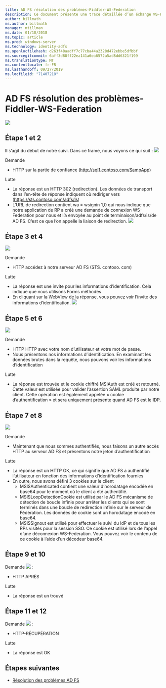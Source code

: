 ```yaml
---
title: AD FS résolution des problèmes-Fiddler-WS-Federation
description: Ce document présente une trace détaillée d’un échange WS-Federation avec AD FS
author: billmath
ms.author: billmath
manager: mtillman
ms.date: 01/18/2018
ms.topic: article
ms.prod: windows-server
ms.technology: identity-adfs
ms.openlocfilehash: d263f48aadff7c77cba44a2328d472ebbe5dfbbf
ms.sourcegitcommit: 6aff3d88ff22ea141a6ea6572a5ad8dd6321f199
ms.translationtype: MT
ms.contentlocale: fr-FR
ms.lasthandoff: 09/27/2019
ms.locfileid: "71407218"
---
```

# <a name="ad-fs-troubleshooting---fiddler---ws-federation"></a>AD FS résolution des problèmes-Fiddler-WS-Federation
![](media/ad-fs-tshoot-fiddler-ws-fed/fiddler9.png)

## <a name="step-1-and-2"></a>Étape 1 et 2
Il s’agit du début de notre suivi.  Dans ce frame, nous voyons ce qui suit : ![](media/ad-fs-tshoot-fiddler-ws-fed/fiddler1.png)

Demande

- HTTP sur la partie de confiance (http://sql1.contoso.com/SampApp)

Lutte

- La réponse est un HTTP 302 (redirection).  Les données de transport dans l’en-tête de réponse indiquent où rediriger vers (https://sts.contoso.com/adfs/ls)
- L’URL de redirection contient wa = wsignin 1,0 qui nous indique que notre application de RP a créé une demande de connexion WS-Federation pour nous et l’a envoyée au point de terminaison/adfs/ls/de AD FS.  C’est ce que l’on appelle la liaison de redirection.
![](media/ad-fs-tshoot-fiddler-ws-fed/fiddler2.png)

## <a name="step-3-and-4"></a>Étape 3 et 4

![](media/ad-fs-tshoot-fiddler-ws-fed/fiddler3.png)

Demande

- HTTP accédez à notre serveur AD FS (STS. contoso. com)

Lutte

- La réponse est une invite pour les informations d’identification.  Cela indique que nous utilisons Forms méthodes
- En cliquant sur la WebView de la réponse, vous pouvez voir l’invite des informations d’identification.
![](media/ad-fs-tshoot-fiddler-ws-fed/fiddler6.png)

## <a name="step-5-and-6"></a>Étape 5 et 6

![](media/ad-fs-tshoot-fiddler-ws-fed/fiddler4.png)

Demande

- HTTP HTTP avec votre nom d’utilisateur et votre mot de passe.  
- Nous présentons nos informations d’identification.  En examinant les données brutes dans la requête, nous pouvons voir les informations d’identification

Lutte

- La réponse est trouvée et le cookie chiffré MSIAuth est créé et retourné.  Cette valeur est utilisée pour valider l’assertion SAML produite par notre client.  Cette opération est également appelée « cookie d’authentification » et sera uniquement présente quand AD FS est le IDP.


## <a name="step-7-and-8"></a>Étape 7 et 8
![](media/ad-fs-tshoot-fiddler-ws-fed/fiddler5.png)

Demande

- Maintenant que nous sommes authentifiés, nous faisons un autre accès HTTP au serveur AD FS et présentons notre jeton d’authentification

Lutte

- La réponse est un HTTP OK, ce qui signifie que AD FS a authentifié l’utilisateur en fonction des informations d’identification fournies
- En outre, nous avons défini 3 cookies sur le client
    - MSISAuthenticated contient une valeur d’horodatage encodée en base64 pour le moment où le client a été authentifié.
    - MSISLoopDetectionCookie est utilisé par le AD FS mécanisme de détection de boucle infinie pour arrêter les clients qui se sont terminés dans une boucle de redirection infinie sur le serveur de Fédération. Les données de cookie sont un horodatage encodé en base64.
    - MSISSignout est utilisé pour effectuer le suivi du IdP et de tous les RPs visités pour la session SSO. Ce cookie est utilisé lors de l’appel d’une déconnexion WS-Federation. Vous pouvez voir le contenu de ce cookie à l’aide d’un décodeur base64.
    
## <a name="step-9-and-10"></a>Étape 9 et 10
Demande ![](media/ad-fs-tshoot-fiddler-ws-fed/fiddler7.png) :

- HTTP APRÈS

Lutte

- La réponse est un trouvé

## <a name="step-11-and-12"></a>Étape 11 et 12
Demande ![](media/ad-fs-tshoot-fiddler-ws-fed/fiddler8.png) :

- HTTP-RÉCUPÉRATION

Lutte

- La réponse est OK

## <a name="next-steps"></a>Étapes suivantes

- [Résolution des problèmes AD FS](ad-fs-tshoot-overview.md)
